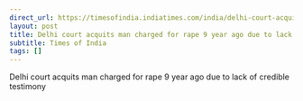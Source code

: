 ```yaml
---
direct_url: https://timesofindia.indiatimes.com/india/delhi-court-acquits-man-charged-for-rape-9-yrs-ago-due-to-lack-of-credible-testimony/articleshow/111731249.cms
layout: post
title: Delhi court acquits man charged for rape 9 year ago due to lack of credible testimony
subtitle: Times of India
tags: []
---
```


Delhi court acquits man charged for rape 9 year ago due to lack of credible testimony
